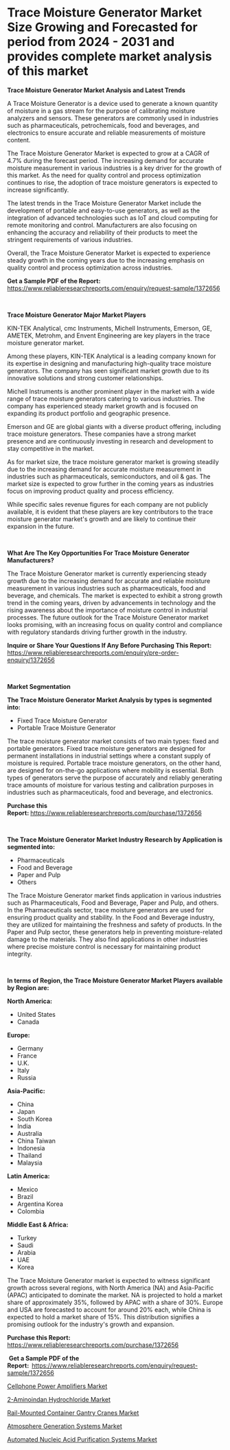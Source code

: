 <p><h1>Trace Moisture Generator Market Size Growing and Forecasted for period from 2024 - 2031 and provides complete market analysis of this market</h1></p><p><strong>Trace Moisture Generator Market Analysis and Latest Trends</strong></p>
<p><p>A Trace Moisture Generator is a device used to generate a known quantity of moisture in a gas stream for the purpose of calibrating moisture analyzers and sensors. These generators are commonly used in industries such as pharmaceuticals, petrochemicals, food and beverages, and electronics to ensure accurate and reliable measurements of moisture content.</p><p>The Trace Moisture Generator Market is expected to grow at a CAGR of 4.7% during the forecast period. The increasing demand for accurate moisture measurement in various industries is a key driver for the growth of this market. As the need for quality control and process optimization continues to rise, the adoption of trace moisture generators is expected to increase significantly.</p><p>The latest trends in the Trace Moisture Generator Market include the development of portable and easy-to-use generators, as well as the integration of advanced technologies such as IoT and cloud computing for remote monitoring and control. Manufacturers are also focusing on enhancing the accuracy and reliability of their products to meet the stringent requirements of various industries.</p><p>Overall, the Trace Moisture Generator Market is expected to experience steady growth in the coming years due to the increasing emphasis on quality control and process optimization across industries.</p></p>
<p><strong>Get a Sample PDF of the Report:&nbsp;</strong> <a href="https://www.reliableresearchreports.com/enquiry/request-sample/1372656">https://www.reliableresearchreports.com/enquiry/request-sample/1372656</a></p>
<p>&nbsp;</p>
<p><strong>Trace Moisture Generator Major Market Players</strong></p>
<p><p>KIN-TEK Analytical, cmc Instruments, Michell Instruments, Emerson, GE, AMETEK, Metrohm, and Envent Engineering are key players in the trace moisture generator market. </p><p>Among these players, KIN-TEK Analytical is a leading company known for its expertise in designing and manufacturing high-quality trace moisture generators. The company has seen significant market growth due to its innovative solutions and strong customer relationships. </p><p>Michell Instruments is another prominent player in the market with a wide range of trace moisture generators catering to various industries. The company has experienced steady market growth and is focused on expanding its product portfolio and geographic presence.</p><p>Emerson and GE are global giants with a diverse product offering, including trace moisture generators. These companies have a strong market presence and are continuously investing in research and development to stay competitive in the market.</p><p>As for market size, the trace moisture generator market is growing steadily due to the increasing demand for accurate moisture measurement in industries such as pharmaceuticals, semiconductors, and oil & gas. The market size is expected to grow further in the coming years as industries focus on improving product quality and process efficiency.</p><p>While specific sales revenue figures for each company are not publicly available, it is evident that these players are key contributors to the trace moisture generator market's growth and are likely to continue their expansion in the future.</p></p>
<p>&nbsp;</p>
<p><strong>What Are The Key Opportunities For Trace Moisture Generator Manufacturers?</strong></p>
<p><p>The Trace Moisture Generator market is currently experiencing steady growth due to the increasing demand for accurate and reliable moisture measurement in various industries such as pharmaceuticals, food and beverage, and chemicals. The market is expected to exhibit a strong growth trend in the coming years, driven by advancements in technology and the rising awareness about the importance of moisture control in industrial processes. The future outlook for the Trace Moisture Generator market looks promising, with an increasing focus on quality control and compliance with regulatory standards driving further growth in the industry.</p></p>
<p><strong>Inquire or Share Your Questions If Any Before Purchasing This Report:</strong> <a href="https://www.reliableresearchreports.com/enquiry/pre-order-enquiry/1372656">https://www.reliableresearchreports.com/enquiry/pre-order-enquiry/1372656</a></p>
<p>&nbsp;</p>
<p><strong>Market Segmentation</strong></p>
<p><strong>The Trace Moisture Generator Market Analysis by types is segmented into:</strong></p>
<p><ul><li>Fixed Trace Moisture Generator</li><li>Portable Trace Moisture Generator</li></ul></p>
<p><p>The trace moisture generator market consists of two main types: fixed and portable generators. Fixed trace moisture generators are designed for permanent installations in industrial settings where a constant supply of moisture is required. Portable trace moisture generators, on the other hand, are designed for on-the-go applications where mobility is essential. Both types of generators serve the purpose of accurately and reliably generating trace amounts of moisture for various testing and calibration purposes in industries such as pharmaceuticals, food and beverage, and electronics.</p></p>
<p><strong>Purchase this Report:&nbsp;</strong><a href="https://www.reliableresearchreports.com/purchase/1372656">https://www.reliableresearchreports.com/purchase/1372656</a></p>
<p>&nbsp;</p>
<p><strong>The Trace Moisture Generator Market Industry Research by Application is segmented into:</strong></p>
<p><ul><li>Pharmaceuticals</li><li>Food and Beverage</li><li>Paper and Pulp</li><li>Others</li></ul></p>
<p><p>The Trace Moisture Generator market finds application in various industries such as Pharmaceuticals, Food and Beverage, Paper and Pulp, and others. In the Pharmaceuticals sector, trace moisture generators are used for ensuring product quality and stability. In the Food and Beverage industry, they are utilized for maintaining the freshness and safety of products. In the Paper and Pulp sector, these generators help in preventing moisture-related damage to the materials. They also find applications in other industries where precise moisture control is necessary for maintaining product integrity.</p></p>
<p>&nbsp;</p>
<p><strong>In terms of Region, the Trace Moisture Generator Market Players available by Region are:</strong></p>
<p>
    <p> <strong> North America: </strong>
        <ul>
            <li>United States</li>
            <li>Canada</li>
        </ul>
        </p> 
    <p> <strong> Europe: </strong>
        <ul>
            <li>Germany</li>
            <li>France</li>
            <li>U.K.</li>
            <li>Italy</li>
            <li>Russia</li>
        </ul>
        </p> 
    <p> <strong> Asia-Pacific: </strong>
        <ul>
            <li>China</li>
            <li>Japan</li>
            <li>South Korea</li>
            <li>India</li>
            <li>Australia</li>
            <li>China Taiwan</li>
            <li>Indonesia</li>
            <li>Thailand</li>
            <li>Malaysia</li>
        </ul>
        </p> 
    <p> <strong> Latin America: </strong>
        <ul>
            <li>Mexico</li>
            <li>Brazil</li>
            <li>Argentina Korea</li>
            <li>Colombia</li>
        </ul>
        </p> 
    <p> <strong> Middle East & Africa: </strong>
        <ul>
            <li>Turkey</li>
            <li>Saudi</li>
            <li>Arabia</li>
            <li>UAE</li>
            <li>Korea</li>
        </ul>
    </p>
    </p>
<p><p>The Trace Moisture Generator market is expected to witness significant growth across several regions, with North America (NA) and Asia-Pacific (APAC) anticipated to dominate the market. NA is projected to hold a market share of approximately 35%, followed by APAC with a share of 30%. Europe and USA are forecasted to account for around 20% each, while China is expected to hold a market share of 15%. This distribution signifies a promising outlook for the industry's growth and expansion.</p></p>
<p><strong>Purchase this Report: </strong><a href="https://www.reliableresearchreports.com/purchase/1372656">https://www.reliableresearchreports.com/purchase/1372656</a></p>
<p>&nbsp;<strong>Get a Sample PDF of the Report:&nbsp;&nbsp;</strong><a href="https://www.reliableresearchreports.com/enquiry/request-sample/1372656">https://www.reliableresearchreports.com/enquiry/request-sample/1372656</a></p>
<p><strong></strong></p>
<p><p><a href="https://medium.com/@bernadetteball666/cellphone-power-amplifiers-market-insights-into-market-cagr-market-trends-and-growth-strategies-cab12b29d416">Cellphone Power Amplifiers Market</a></p><p><a href="https://issuu.com/reportprime-2/docs/2-aminoindan-hydrochloride-market-size-2030.pptx">2-Aminoindan Hydrochloride Market</a></p><p><a href="https://medium.com/@bernadetteball666/rail-mounted-container-gantry-cranes-market-trends-and-market-analysis-forecasted-for-period-d0f95554bc82">Rail-Mounted Container Gantry Cranes Market</a></p><p><a href="https://github.com/elizabethdagraca/Market-Research-Report-List-1/blob/main/atmosphere-generation-systems-market.md">Atmosphere Generation Systems Market</a></p><p><a href="https://github.com/zjyglelu/Market-Research-Report-List-1/blob/main/automated-nucleic-acid-purification-systems-market.md">Automated Nucleic Acid Purification Systems Market</a></p></p>